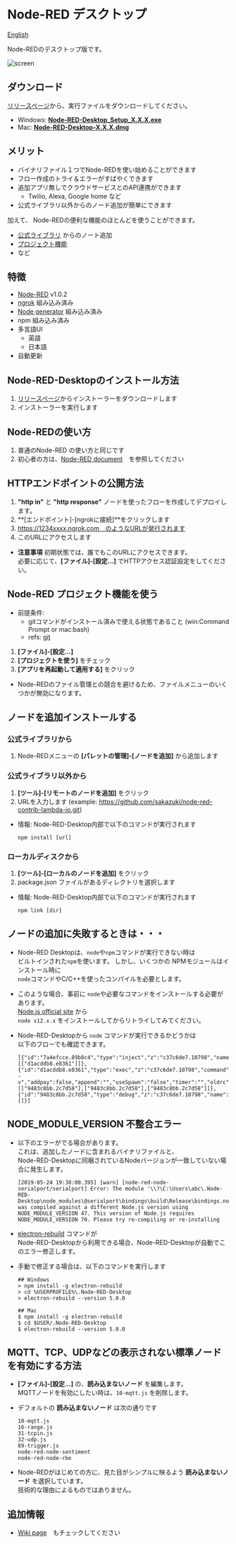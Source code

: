 # Node-RED デスクトップ

[English](../)

Node-REDのデスクトップ版です。

![screen](https://raw.githubusercontent.com/sakazuki/node-red-desktop/doc/screenshot.png)

## ダウンロード


[リリースページ](https://github.com/sakazuki/node-red-desktop/releases)から、実行ファイルをダウンロードしてください。

- Windows: [**Node-RED-Desktop_Setup_X.X.X.exe**](https://github.com/sakazuki/node-red-desktop/releases)
- Mac: [**Node-RED-Desktop-X.X.X.dmg**](https://github.com/sakazuki/node-red-desktop/releases)

## メリット

- バイナリファイル１つでNode-REDを使い始めることができます
- フロー作成のトライ＆エラーがすばやくできます
- 追加アプリ無しでクラウドサービスとのAPI連携ができます
  - Twilio, Alexa, Google home など
- 公式ライブラリ以外からのノード追加が簡単にできます

加えて、
Node-REDの便利な機能のほとんどを使うことができます。

  - [公式ライブラリ](https://flows.nodered.org/) からのノート追加
  - [プロジェクト機能](https://nodered.org/docs/user-guide/projects/)
  - など

## 特徴

- [Node-RED](https://nodered.org/) v1.0.2
- [ngrok](https://ngrok.com/) 組み込み済み
- [Node generator](https://www.npmjs.com/package/node-red-nodegen)  組み込み済み
- npm 組み込み済み
- 多言語UI
  - 英語
  - 日本語
- 自動更新

## Node-RED-Desktopのインストール方法

1. [リリースページ](https://github.com/sakazuki/node-red-desktop/releases)からインストーラーをダウンロードします
1. インストーラーを実行します

## Node-REDの使い方

1. 普通のNode-RED の使い方と同じです
1. 初心者の方は、[Node-RED document](https://nodered.org/docs/)　を参照してください

## HTTPエンドポイントの公開方法

1. **"http in"** と **"http response"** ノードを使ったフローを作成してデプロイします。
1. **[エンドポイント]-[ngrokに接続]**をクリックします
1. https://1234xxxx.ngrok.com　のようなURLが発行されます
1. このURLにアクセスします
- **注意事項** 初期状態では、誰でもこのURLにアクセスできます。  
  必要に応じて、**[ファイル]-[設定...]** でHTTPアクセス認証設定をしてください。

## Node-RED プロジェクト機能を使う

- 前提条件:
  - gitコマンドがインストール済みで使える状態であること (win:Command Prompt or mac:bash)
  - refs: [git](https://git-scm.com/downloads)

1. **[ファイル]-[設定...]** 
1. **[プロジェクトを使う]** をチェック
1. **[アプリを再起動して適用する]** をクリック

- Node-REDのファイル管理との競合を避けるため、ファイルメニューのいくつかが無効になります。

## ノードを追加インストールする

### 公式ライブラリから
1. Node-REDメニューの **[パレットの管理]-[ノードを追加]** から追加します

### 公式ライブラリ以外から
1. **[ツール]-[リモートのノードを追加]** をクリック
1. URLを入力します (example: https://github.com/sakazuki/node-red-contrib-lambda-io.git)

- 情報: Node-RED-Desktop内部で以下のコマンドが実行されます

    ```
    npm install [url]
    ```

### ローカルディスクから
1. **[ツール]-[ローカルのノードを追加]** をクリック
1. package.json ファイルがあるディレクトリを選択します

- 情報: Node-RED-Desktop内部で以下のコマンドが実行されます

    ```
    npm link [dir]
    ```

## ノードの追加に失敗するときは・・・

- Node-RED Desktopは、`node`や`npm`コマンドが実行できない時は  
  ビルトインされた`npm`を使います。 
  しかし、いくつかの NPMモジュールはインストール時に  
  `node`コマンドやC/C++を使ったコンパイルを必要とします。

- このような場合、事前に `node`や必要なコマンドをインストールする必要があります。  
  [Node.js official site](https://nodejs.org/) から  
  `node v12.x.x` をインストールしてからリトライしてみてください。

- Node-RED-Desktopから `node` コマンドが実行できるかどうかは  
  以下のフローでも確認できます。

  ```
  [{"id":"7a4efcce.89b8c4","type":"inject","z":"c37c6de7.10798","name":"","topic":"","payload":"","payloadType":"date","repeat":"","crontab":"","once":false,"onceDelay":0.1,"x":140,"y":60,"wires":[["d1acddb8.e8361"]]},{"id":"d1acddb8.e8361","type":"exec","z":"c37c6de7.10798","command":"node -v","addpay":false,"append":"","useSpawn":"false","timer":"","oldrc":false,"name":"","x":320,"y":60,"wires":[["9483c8bb.2c7d58"],["9483c8bb.2c7d58"],["9483c8bb.2c7d58"]]},{"id":"9483c8bb.2c7d58","type":"debug","z":"c37c6de7.10798","name":"","active":true,"tosidebar":true,"console":false,"tostatus":false,"complete":"false","x":490,"y":60,"wires":[]}]
  ```

## **NODE_MODULE_VERSION** 不整合エラー

- 以下のエラーがでる場合があります。  
  これは、追加したノードに含まれるバイナリファイルと、  
  Node-RED-Desktopに同梱されているNodeバージョンが一致していない場合に発生します。

  ```
  [2019-05-24 19:38:00.395] [warn] [node-red-node-serialport/serialport] Error: The module '\\?\C:\Users\abc\.Node-RED-Desktop\node_modules\@serialport\bindings\build\Release\bindings.node'
  was compiled against a different Node.js version using
  NODE_MODULE_VERSION 47. This version of Node.js requires
  NODE_MODULE_VERSION 70. Please try re-compiling or re-installing
  ```
  
- [electron-rebuild](https://www.npmjs.com/package/electron-rebuild) コマンドが  
  Node-RED-Desktopから利用できる場合、Node-RED-Desktopが自動でこのエラー修正します。

- 手動で修正する場合は、以下のコマンドを実行します

  ```
  ## Windows
  > npm install -g electron-rebuild
  > cd %USERPROFILE%\.Node-RED-Desktop
  > electron-rebuild --version 5.0.0
  
  ## Mac
  $ npm install -g electron-rebuild
  $ cd $USER/.Node-RED-Desktop
  $ electron-rebuild --version 5.0.0
  ```

## MQTT、TCP、UDPなどの表示されない標準ノードを有効にする方法

- **[ファイル]-[設定...]** の、**読み込まないノード** を編集します。  
  MQTTノードを有効にしたい時は、`10-mqtt.js` を削除します。

- デフォルトの **読み込まないノード** は次の通りです
  ```
  10-mqtt.js
  16-range.js
  31-tcpin.js
  32-udp.js
  89-trigger.js
  node-red-node-sentiment
  node-red-node-rbe
  ```

- Node-REDがはじめての方に、見た目がシンプルに映るよう **読み込まないノード** を選択しています。  
  技術的な理由によるものではありません。


## 追加情報

- [Wiki page](https://github.com/sakazuki/node-red-desktop/wiki)　もチェックしてください

